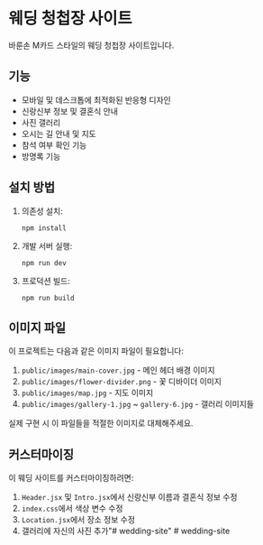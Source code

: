 # 웨딩 청첩장 사이트

바룬손 M카드 스타일의 웨딩 청첩장 사이트입니다.

## 기능

- 모바일 및 데스크톱에 최적화된 반응형 디자인
- 신랑신부 정보 및 결혼식 안내
- 사진 갤러리
- 오시는 길 안내 및 지도
- 참석 여부 확인 기능
- 방명록 기능

## 설치 방법

1. 의존성 설치:
   ```
   npm install
   ```

2. 개발 서버 실행:
   ```
   npm run dev
   ```

3. 프로덕션 빌드:
   ```
   npm run build
   ```

## 이미지 파일

이 프로젝트는 다음과 같은 이미지 파일이 필요합니다:

1. `public/images/main-cover.jpg` - 메인 헤더 배경 이미지
2. `public/images/flower-divider.png` - 꽃 디바이더 이미지
3. `public/images/map.jpg` - 지도 이미지
4. `public/images/gallery-1.jpg` ~ `gallery-6.jpg` - 갤러리 이미지들

실제 구현 시 이 파일들을 적절한 이미지로 대체해주세요.

## 커스터마이징

이 웨딩 사이트를 커스터마이징하려면:

1. `Header.jsx` 및 `Intro.jsx`에서 신랑신부 이름과 결혼식 정보 수정
2. `index.css`에서 색상 변수 수정
3. `Location.jsx`에서 장소 정보 수정
4. 갤러리에 자신의 사진 추가"# wedding-site" 
#   w e d d i n g - s i t e  
 